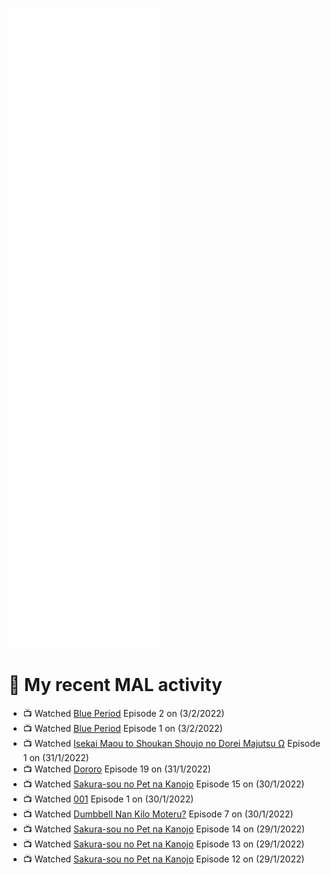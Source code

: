 ![Metrics](https://github.com/noxan-dev/noxan-dev/blob/main/github-metrics.svg)

# 🌸 My recent MAL activity

<!-- MAL_ACTIVITY:start -->

- 📺 Watched [Blue Period](https://myanimelist.net/anime/46352) Episode 2 on (3/2/2022)
- 📺 Watched [Blue Period](https://myanimelist.net/anime/46352) Episode 1 on (3/2/2022)
- 📺 Watched [Isekai Maou to Shoukan Shoujo no Dorei Majutsu Ω](https://myanimelist.net/anime/41623) Episode 1 on (31/1/2022)
- 📺 Watched [Dororo](https://myanimelist.net/anime/37520) Episode 19 on (31/1/2022)
- 📺 Watched [Sakura-sou no Pet na Kanojo](https://myanimelist.net/anime/13759) Episode 15 on (30/1/2022)
- 📺 Watched [001](https://myanimelist.net/anime/29978) Episode 1 on (30/1/2022)
- 📺 Watched [Dumbbell Nan Kilo Moteru?](https://myanimelist.net/anime/39026) Episode 7 on (30/1/2022)
- 📺 Watched [Sakura-sou no Pet na Kanojo](https://myanimelist.net/anime/13759) Episode 14 on (29/1/2022)
- 📺 Watched [Sakura-sou no Pet na Kanojo](https://myanimelist.net/anime/13759) Episode 13 on (29/1/2022)
- 📺 Watched [Sakura-sou no Pet na Kanojo](https://myanimelist.net/anime/13759) Episode 12 on (29/1/2022)

<!-- MAL_ACTIVITY:end -->
